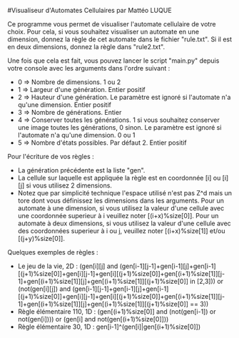 #Visualiseur d'Automates Cellulaires par Mattéo LUQUE

Ce programme vous permet de visualiser l'automate cellulaire de votre choix. Pour cela, si vous souhaitez visualiser un automate en une dimension, donnez la règle de cet automate dans le fichier "rule.txt". Si il est en deux dimensions, donnez la règle dans "rule2.txt".

Une fois que cela est fait, vous pouvez lancer le script "main.py" depuis votre console avec les arguments dans l'ordre suivant :
* 0 => Nombre de dimensions. 1 ou 2
* 1 => Largeur d'une génération. Entier positif
* 2 => Hauteur d'une génération. Le paramètre est ignoré si l'automate n'a qu'une dimension. Entier positif
* 3 => Nombre de générations. Entier
* 4 => Conserver toutes les générations. 1 si vous souhaitez conserver une image toutes les générations, 0 sinon. Le paramètre est ignoré si l'automate n'a qu'une dimension. 0 ou 1
* 5 => Nombre d'états possibles. Par défaut 2. Entier positif

Pour l'écriture de vos règles :
* La génération précédente est la liste "gen".
* La cellule sur laquelle est appliquée la règle est en coordonnée [i] ou [i][j] si vous utilisez 2 dimensions.
* Notez que par simplicité technique l'espace utilisé n'est pas Z^d mais un tore dont vous définissez les dimensions dans les arguments. Pour un automate à une dimension, si vous utilisez la valeur d'une cellule avec une coordonnée superieur à i veuillez noter [(i+x)%size[0]]. Pour un automate à deux dimensions, si vous utilisez la valeur d'une cellule avec des coordonnées superieur à i ou j, veuillez noter [(i+x)%size[1]] et/ou [(j+y)%size[0]].

Quelques exemples de règles :
* Le jeu de la vie, 2D : (gen[i][j] and (gen[i-1][j-1]+gen[i-1][j]+gen[i-1][(j+1)%size[0]]+gen[i][j-1]+gen[i][(j+1)%size[0]]+gen[(i+1)%size[1]][j-1]+gen[(i+1)%size[1]][j]+gen[(i+1)%size[1]][(j+1)%size[0]] in [2,3])) or (not(gen[i][j]) and (gen[i-1][j-1]+gen[i-1][j]+gen[i-1][(j+1)%size[0]]+gen[i][j-1]+gen[i][(j+1)%size[0]]+gen[(i+1)%size[1]][j-1]+gen[(i+1)%size[1]][j]+gen[(i+1)%size[1]][(j+1)%size[0]] == 3))
* Règle élémentaire 110, 1D : (gen[(i+1)%size[0]] and (not(gen[i-1]) or not(gen[i]))) or (gen[i] and not(gen[(i+1)%size[0]]))
* Règle élémentaire 30, 1D : gen[i-1]^(gen[i]|gen[(i+1)%size[0]])